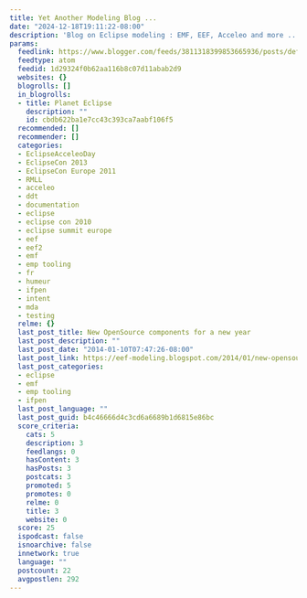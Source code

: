 ```yaml
---
title: Yet Another Modeling Blog ...
date: "2024-12-18T19:11:22-08:00"
description: 'Blog on Eclipse modeling : EMF, EEF, Acceleo and more ...'
params:
  feedlink: https://www.blogger.com/feeds/3811318399853665936/posts/default/-/eclipse
  feedtype: atom
  feedid: 1d29324f0b62aa116b8c07d11abab2d9
  websites: {}
  blogrolls: []
  in_blogrolls:
  - title: Planet Eclipse
    description: ""
    id: cbdb622ba1e7cc43c393ca7aabf106f5
  recommended: []
  recommender: []
  categories:
  - EclipseAcceleoDay
  - EclipseCon 2013
  - EclipseCon Europe 2011
  - RMLL
  - acceleo
  - ddt
  - documentation
  - eclipse
  - eclipse con 2010
  - eclipse summit europe
  - eef
  - eef2
  - emf
  - emp tooling
  - fr
  - humeur
  - ifpen
  - intent
  - mda
  - testing
  relme: {}
  last_post_title: New OpenSource components for a new year
  last_post_description: ""
  last_post_date: "2014-01-10T07:47:26-08:00"
  last_post_link: https://eef-modeling.blogspot.com/2014/01/new-opensource-components-for-new-year.html
  last_post_categories:
  - eclipse
  - emf
  - emp tooling
  - ifpen
  last_post_language: ""
  last_post_guid: b4c46666d4c3cd6a6689b1d6815e86bc
  score_criteria:
    cats: 5
    description: 3
    feedlangs: 0
    hasContent: 3
    hasPosts: 3
    postcats: 3
    promoted: 5
    promotes: 0
    relme: 0
    title: 3
    website: 0
  score: 25
  ispodcast: false
  isnoarchive: false
  innetwork: true
  language: ""
  postcount: 22
  avgpostlen: 292
---
```

